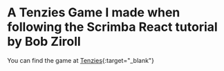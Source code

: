 # A Tenzies Game I made when following the Scrimba React tutorial by Bob Ziroll

You can find the game at [Tenzies](https://advaithca.github.io/tenzies){:target="_blank"}